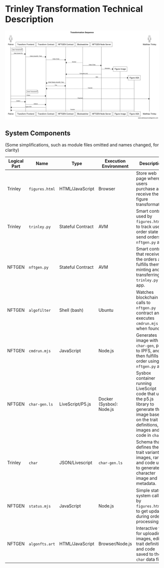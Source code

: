 # Trinley Transformation Technical Description

![Sequence](tr2.png)

## System Components

(Some simplifications, such as module files omitted and names changed, for clarity)

|Logical Part|Name|Type|Execution Environment| Description|
|----------|-------------|---------------|---------|-----------|
|Trinley|`figures.html`   |HTML/JavaScript|Browser  |Store web page where users purchase and receive their figure transformation.|
|Trinley|`trinley.py`  |Stateful Contract |AVM      |Smart contract used by `figures.html` to track user order state and send orders to `nftgen.py` app. |
|NFTGEN |`nftgen.py`  |Stateful Contract | AVM |Smart contract that receives the orders and fulfills them by minting and transferring to `trinley.py` app. |
|NFTGEN | `algofilter` | Shell (bash)|Ubuntu|Watches blockchain for calls to `nftgen.py` contract and executes `cmdrun.mjs` when found.|
|NFTGEN | `cmdrun.mjs` | JavaScript|Node.js|Generates image with `char-gen`, pins to IPFS, and then fulfills the order using `nftgen.py` app.|
|NFTGEN | `char-gen.ls` | LiveScript/P5.js | Docker (Sysbox): Node.js | Sysbox container running LiveScript code that uses the p5.js library to generate the image based on the trait definitions, images and code in `char` |
|Trinley| `char` | JSON/Livescript | `char-gen.ls` | Schema that defines the trait variants, images, rarity, and code used to generate the character image and metadata.|
|NFTGEN| `status.mjs` | JavaScript | Node.js | Simple status system called by `figures.html` to get updates during order processing.|
|NFTGEN| `algonfts.art` | HTML/JavaScript | Browser/Node.js | Interactive tool for uploading images, editing trait definitions and code saved to the `char` data file.|
